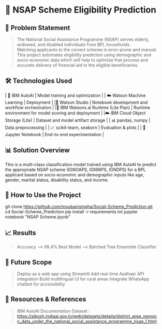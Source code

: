 # 🧓 NSAP Scheme Eligibility Prediction

## 📌 Problem Statement

> The National Social Assistance Programme (NSAP) serves elderly, widowed, and disabled individuals from BPL households.  
> Matching applicants to the correct scheme is error-prone and manual.  
> This project automates eligibility prediction using demographic and socio-economic data which will help to optimize that    process and accurate delivery of financial aid to the eligible beneficiaries.

## 🛠️ Technologies Used

| 🧠 IBM AutoAI | Model training and optimization |
| ☁️ Watson Machine Learning | Deployment |
|🧪 Watson Studio	| Notebook development and workflow orchestration |
|🧬 IBM Watsonx.ai Runtime (Lite Plan) |	Runtime environment for model scoring and deployment |
|☁️ IBM Cloud Object Storage (Lite) | 	Dataset and model artifact storage |
| 📊 pandas, numpy | Data preprocessing |
| 📈 scikit-learn, seaborn | Evaluation & plots |
| 🧪 Jupyter Notebook | End-to-end experimentation |

## 📊 Solution Overview

This is a multi-class classification model trained using IBM AutoAI to predict the appropriate NSAP scheme (IGNOAPS, IGNWPS, IGNDPS) for a BPL applicant based on socio-economic and demographic inputs like age, gender, marital status, disability status, and income.

## 🚀 How to Use the Project

git clone https://github.com/moubanisingha/Social-Scheme_Prediction.git
cd Social-Scheme_Prediction
pip install -r requirements.txt
jupyter notebook "NSAP Scheme.ipynb"

## 📈 Results 

>Accuracy --> 98.4%
>Best Model -->	Batched Tree Ensemble Classifier

## 🌱 Future Scope

>Deploy as a web app using Streamlit
>Add real-time Aadhaar API integration
>Build multilingual UI for rural areas
>Integrate WhatsApp chatbot for accessibility

## 📎 Resources & References

> IBM AutoAI Documentation
> Dataset :  https://aikosh.indiaai.gov.in/web/datasets/details/district_wise_pension_data_under_the_national_social_assistance_programme_nsap_1.html




